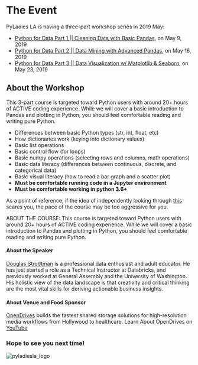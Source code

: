 # The Event
PyLadies LA is having a three-part workshop series in 2019 May:

- [Python for Data Part 1 || Cleaning Data with Basic Pandas](https://www.meetup.com/Pyladies-LA/events/zswgwqyzhbmb/), on May 9, 2019
- [Python for Data Part 2 || Data Mining with Advanced Pandas](https://www.meetup.com/Pyladies-LA/events/zswgwqyzhbvb/), on May 16, 2019 
- [Python for Data Part 3 || Data Visualization w/ Matplotlib & Seaborn](https://www.meetup.com/Pyladies-LA/events/260722547/), on May 23, 2019


## About the Workshop

This 3-part course is targeted toward Python users with around 20+ hours of ACTIVE coding experience. While we will cover a basic introduction to Pandas and plotting in Python, you should feel comfortable reading and writing pure Python.

- Differences between basic Python types (str, int, float, etc)
- How dictionaries work (keying into dictionary values)
- Basic list operations
- Basic control flow (for loops)
- Basic numpy operations (selecting rows and columns, math operations)
- Basic data literacy (differences between continuous, discrete, and categorical data)
- Basic visual literacy (how to read a bar graph and a scatter plot)
- **Must be comfortable running code in a Jupyter environment**
- **Must be comfortable working in python 3.6+**

As a point of reference, if the idea of independently looking through [this](https://pandas.pydata.org/pandas-docs/stable/getting_started/10min.html) scares you, the pace of the course may be too aggressive for you.

ABOUT THE COURSE:
This course is targeted toward Python users with around 20+ hours of ACTIVE coding experience. While we will cover a basic introduction to Pandas and plotting in Python, you should feel comfortable reading and writing pure Python.

#### About the Speaker
[Douglas Strodtman](https://www.linkedin.com/in/dstrodtman/) is a professional data enthusiast and adult educator. He has just started a role as a Technical Instructor at Databricks, and previously worked at General Assembly and the University of Washington. His holistic view of the data landscape is that creativity and critical thinking are the most vital skills for deriving actionable business insights.

#### About Venue and Food Sponsor 
[OpenDrives](https://opendrives.com/) builds the fastest shared storage solutions for high-resolution media workflows from Hollywood to healthcare. Learn About OpenDrives on [YouTube](https://www.youtube.com/channel/UCzHTU3-x8h4l6ehHNx8IH1g/videos)


### Hope to see you next time!

![pyladiesla_logo](https://user-images.githubusercontent.com/32135867/48275251-ea2d4f80-e3f9-11e8-8383-59840c6727c9.jpeg)
